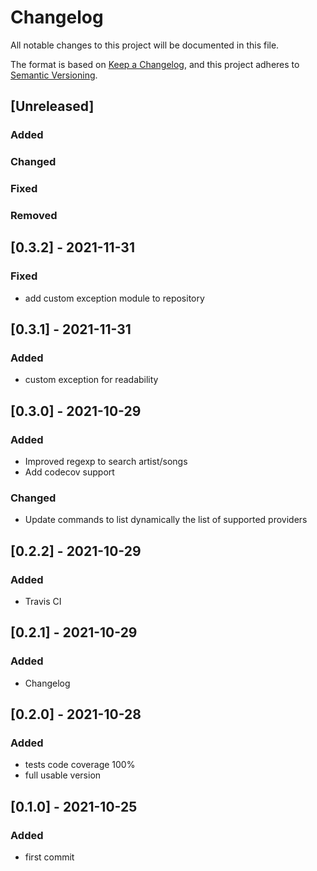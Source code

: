 # Changelog
All notable changes to this project will be documented in this file.

The format is based on [Keep a Changelog](https://keepachangelog.com/en/1.0.0/),
and this project adheres to [Semantic Versioning](https://semver.org/spec/v2.0.0.html).

## [Unreleased]
### Added

### Changed

### Fixed

### Removed


## [0.3.2] - 2021-11-31

### Fixed

* add custom exception module to repository

## [0.3.1] - 2021-11-31

### Added

* custom exception for readability
## [0.3.0] - 2021-10-29

### Added

* Improved regexp to search artist/songs 
* Add codecov support

### Changed

* Update commands to list dynamically the list of
supported providers
## [0.2.2] - 2021-10-29

### Added

* Travis CI

## [0.2.1] - 2021-10-29

### Added

* Changelog
## [0.2.0] - 2021-10-28

### Added

* tests code coverage 100%
* full usable version

## [0.1.0] - 2021-10-25

### Added

* first commit
